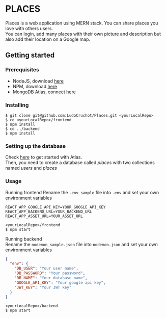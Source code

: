 # PLACES

Places is a web application using MERN stack. You can share places you love with others users.\
You can login, add many places with their own picture and description but also add their location on a Google map.

## Getting started

### Prerequisites

- NodeJS, download [here](https://nodejs.org/en/)
- NPM, download [here](https://www.npmjs.com/)
- MongoDB Atlas, connect [here](https://www.mongodb.com/cloud/atlas/lp/try2?utm_source=google&utm_campaign=gs_emea_france_search_brand_atlas_desktop&utm_term=mongodb%20atlas&utm_medium=cpc_paid_search&utm_ad=e&gclid=EAIaIQobChMIy_WEjrLP6QIVBIjVCh1IywzqEAAYASAAEgKCWPD_BwE)

### Installing

```
$ git clone git@github.com:LudoCruchot/Places.git <yourLocalRepo>
$ cd <yourLocalRepo>/frontend
$ npm install
$ cd ../backend
$ npm install
```

### Setting up the database

Check [here](https://docs.atlas.mongodb.com/getting-started/) to get started with Atlas.\
Then, you need to create a database called _places_ with two collections named _users_ and _places_

### Usage

Running frontend
Rename the `.env_sample` file into `.env` and set your own environment variables

```
REACT_APP_GOOGLE_API_KEY=YOUR_GOOGLE_API_KEY
REACT_APP_BACKEND_URL=YOUR_BACKEND_URL
REACT_APP_ASSET_URL=YOUR_ASSET_URL
```

```
<yourLocalRepo>/frontend
$ npm start
```

Running backend\
Rename the `nodemon_sample.json` file into `nodemon.json` and set your own environment variables

```json
{
  "env": {
    "DB_USER": "Your user name",
    "DB_PASSWORD": "Your password",
    "DB_NAME": "Your database name",
    "GOOGLE_API_KEY": "Your google api key",
    "JWT_KEY": "Your JWT key"
  }
}
```

```
<yourLocalRepo>/backend
$ npm start
```

